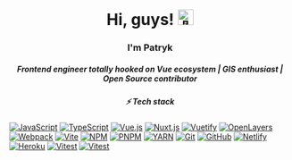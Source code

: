 <h1 align="center">Hi, guys! <img src="https://github.com/wervlad/wervlad/assets/24524555/766d336d-b87d-44ba-807c-c51de2bc6b4d" width="28px" alt="👋"></h1>

<div align="center">
   <h3>
     I'm Patryk
   </h3>
  
   <h5>
      Frontend engineer totally hooked on Vue ecosystem | GIS enthusiast | Open Source contributor
   </h5>
   
</div>

<h5 align="center">
   ⚡ Tech stack
</h5>

[![JavaScript](https://img.shields.io/badge/javascript-black?style=for-the-badge&logo=javascript)](https://github.com/p4trykJ)
[![TypeScript](https://img.shields.io/badge/typescript-black?style=for-the-badge&logo=typescript)](https://www.typescriptlang.org/)
[![Vue.js](https://img.shields.io/badge/Vue.js-black?style=for-the-badge&logo=vue.js)](https://vuejs.org/)
[![Nuxt.js](https://img.shields.io/badge/Nuxt.js-black?style=for-the-badge&logo=nuxt.js)](https://nuxt.com/)
[![Vuetify](https://img.shields.io/badge/vuetify-black?style=for-the-badge&logo=vuetify)](https://vuetifyjs.com)
[![OpenLayers](https://img.shields.io/badge/openlayers-black?style=for-the-badge&logo=openlayers)](https://openlayers.org/)
[![Webpack](https://img.shields.io/badge/webpack-black?style=for-the-badge&logo=webpack)](https://webpack.js.org/)
[![Vite](https://img.shields.io/badge/vite-black?style=for-the-badge&logo=vite)](https://vitejs.dev/)
[![NPM](https://img.shields.io/badge/npm-black?style=for-the-badge&logo=npm)](https://npmjs.com/)
[![PNPM](https://img.shields.io/badge/pnpm-black?style=for-the-badge&logo=pnpm)](https://pnpm.io/)
[![YARN](https://img.shields.io/badge/yarn-black?style=for-the-badge&logo=yarn)](https://yarnpkg.com/)
[![Git](https://img.shields.io/badge/GIT-black?style=for-the-badge&logo=git)](https://git-scm.com/)
[![GitHub](https://img.shields.io/badge/github-black?style=for-the-badge&logo=github)](https://github.com/)
[![Netlify](https://img.shields.io/badge/netlify-black?style=for-the-badge&logo=netlify)](https://www.netlify.com/)
[![Heroku](https://img.shields.io/badge/heroku-black?style=for-the-badge&logo=heroku)](https://www.heroku.com/)
[![Vitest](https://img.shields.io/badge/vitest-black?style=for-the-badge&logo=vitest)](https://vitest.dev/)
[![Vitest](https://img.shields.io/badge/jest-black?style=for-the-badge&logo=jest)](https://jestjs.io/)



<!--
**p4trykJ/p4trykJ** is a ✨ _special_ ✨ repository because its `README.md` (this file) appears on your GitHub profile.

Here are some ideas to get you started:

- 🔭 I’m currently working on ...
- 🌱 I’m currently learning ...
- 👯 I’m looking to collaborate on ...
- 🤔 I’m looking for help with ...
- 💬 Ask me about ...
- 📫 How to reach me: ...
- 😄 Pronouns: ...
- ⚡ Fun fact: ...
-->
